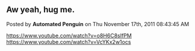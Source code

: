 ## Aw yeah, hug me.
Posted by **Automated Penguin** on Thu November 17th, 2011 08:43:45 AM

<!-- m --><a class="postlink" href="https://www.youtube.com/watch?v=o8H6C8sIfPM">https://www.youtube.com/watch?v=o8H6C8sIfPM</a><!-- m -->

<!-- m --><a class="postlink" href="https://www.youtube.com/watch?v=VcYKx2w1ocs">https://www.youtube.com/watch?v=VcYKx2w1ocs</a><!-- m -->
